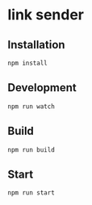 # link sender

## Installation

`npm install`

## Development

`npm run watch`

## Build

`npm run build`

## Start

`npm run start`
